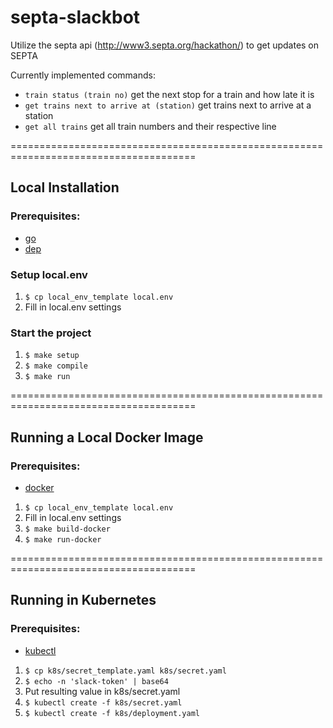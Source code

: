 # septa-slackbot
Utilize the septa api (http://www3.septa.org/hackathon/) to get updates on SEPTA

Currently implemented commands:
- `train status (train no)` get the next stop for a train and how late it is
- `get trains next to arrive at (station)` get trains next to arrive at a station
- `get all trains` get all train numbers and their respective line

======================================================================================

## Local Installation

### Prerequisites:
- [go](https://github.com/golang/go)
- [dep](https://github.com/golang/dep)

### Setup local.env
1. `$ cp local_env_template local.env`
2. Fill in local.env settings

### Start the project
1. `$ make setup`
2. `$ make compile`
3. `$ make run`

======================================================================================

## Running a Local Docker Image

### Prerequisites:
- [docker](https://docs.docker.com/install/)

1. `$ cp local_env_template local.env`
2. Fill in local.env settings
3. `$ make build-docker`
4. `$ make run-docker`

======================================================================================

## Running in Kubernetes

### Prerequisites:
- [kubectl](https://kubernetes.io/docs/tasks/tools/install-kubectl/)

1. `$ cp k8s/secret_template.yaml k8s/secret.yaml`
2. `$ echo -n 'slack-token' | base64`
3. Put resulting value in k8s/secret.yaml
4. `$ kubectl create -f k8s/secret.yaml`
5. `$ kubectl create -f k8s/deployment.yaml`

